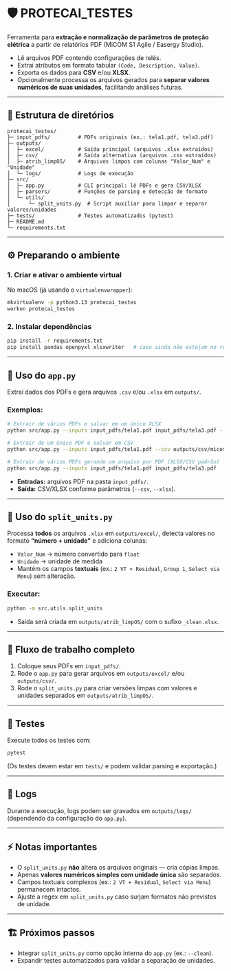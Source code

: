 # 🛡️ PROTECAI_TESTES

Ferramenta para **extração e normalização de parâmetros de proteção elétrica** a partir de relatórios PDF (MiCOM S1 Agile / Easergy Studio).

- Lê arquivos PDF contendo configurações de relés.
- Extrai atributos em formato tabular `(Code, Description, Value)`.
- Exporta os dados para **CSV** e/ou **XLSX**.
- Opcionalmente processa os arquivos gerados para **separar valores numéricos de suas unidades**, facilitando análises futuras.

---

## 📂 Estrutura de diretórios

```
protecai_testes/
├─ input_pdfs/         # PDFs originais (ex.: tela1.pdf, tela3.pdf)
├─ outputs/
│  ├─ excel/           # Saída principal (arquivos .xlsx extraídos)
│  ├─ csv/             # Saída alternativa (arquivos .csv extraídos)
│  ├─ atrib_limpOS/    # Arquivos limpos com colunas "Valor_Num" e "Unidade"
│  └─ logs/            # Logs de execução
├─ src/
│  ├─ app.py           # CLI principal: lê PDFs e gera CSV/XLSX
│  ├─ parsers/         # Funções de parsing e detecção de formato
│  └─ utils/
│      └─ split_units.py  # Script auxiliar para limpar e separar valores/unidades
├─ tests/              # Testes automatizados (pytest)
├─ README.md
└─ requirements.txt
```

---

## ⚙️ Preparando o ambiente

### 1. Criar e ativar o ambiente virtual
No macOS (já usando o `virtualenvwrapper`):
```bash
mkvirtualenv -p python3.13 protecai_testes
workon protecai_testes
```

### 2. Instalar dependências
```bash
pip install -r requirements.txt
pip install pandas openpyxl xlsxwriter   # caso ainda não estejam no requirements
```

---

## 🚀 Uso do `app.py`

Extrai dados dos PDFs e gera arquivos `.csv` e/ou `.xlsx` em `outputs/`.

### Exemplos:

```bash
# Extrair de vários PDFs e salvar em um único XLSX
python src/app.py --inputs input_pdfs/tela1.pdf input_pdfs/tela3.pdf --xlsx outputs/excel/saida.xlsx

# Extrair de um único PDF e salvar em CSV
python src/app.py --inputs input_pdfs/tela1.pdf --csv outputs/csv/micom.csv

# Extrair de vários PDFs gerando um arquivo por PDF (XLSX/CSV padrão)
python src/app.py --inputs input_pdfs/tela1.pdf input_pdfs/tela3.pdf
```

- **Entradas:** arquivos PDF na pasta `input_pdfs/`.
- **Saída:** CSV/XLSX conforme parâmetros (`--csv`, `--xlsx`).

---

## 🧹 Uso do `split_units.py`

Processa **todos** os arquivos `.xlsx` em `outputs/excel/`, detecta valores no formato **“número + unidade”** e adiciona colunas:

- `Valor_Num` → número convertido para `float`
- `Unidade` → unidade de medida
- Mantém os campos **textuais** (ex.: `2 VT + Residual`, `Group 1`, `Select via Menu`) sem alteração.

### Executar:

```bash
python -m src.utils.split_units
```

- Saída será criada em `outputs/atrib_limpOS/` com o sufixo `_clean.xlsx`.

---

## 🔄 Fluxo de trabalho completo

1. Coloque seus PDFs em `input_pdfs/`.
2. Rode o `app.py` para gerar arquivos em `outputs/excel/` e/ou `outputs/csv/`.
3. Rode o `split_units.py` para criar versões limpas com valores e unidades separados em `outputs/atrib_limpOS/`.

---

## 🧪 Testes

Execute todos os testes com:

```bash
pytest
```

(Os testes devem estar em `tests/` e podem validar parsing e exportação.)

---

## 📝 Logs

Durante a execução, logs podem ser gravados em `outputs/logs/` (dependendo da configuração do `app.py`).

---

## ⚡️ Notas importantes

- O `split_units.py` **não** altera os arquivos originais — cria cópias limpas.  
- Apenas **valores numéricos simples com unidade única** são separados.  
- Campos textuais complexos (ex.: `2 VT + Residual`, `Select via Menu`) permanecem intactos.  
- Ajuste a regex em `split_units.py` caso surjam formatos não previstos de unidade.

---

## 🏗️ Próximos passos

- Integrar `split_units.py` como opção interna do `app.py` (ex.: `--clean`).  
- Expandir testes automatizados para validar a separação de unidades.

